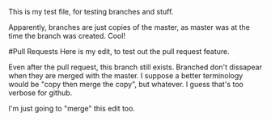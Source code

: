 
This is my test file, for testing branches and stuff.

Apparently, branches are just copies of the master, as master was at the time the branch was created. Cool!


#Pull Requests
Here is my edit, to test out the pull request feature.


Even after the pull request, this branch still exists. Branched don't dissapear when they are merged with the master.
I suppose a better terminology would be "copy then merge the copy", but whatever. I guess that's too verbose for github.

I'm just going to "merge" this edit too.
